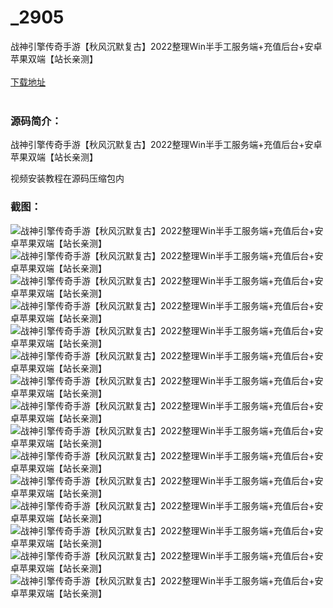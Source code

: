 # _2905
战神引擎传奇手游【秋风沉默复古】2022整理Win半手工服务端+充值后台+安卓苹果双端【站长亲测】
<br/></br>
[下载地址](https://www.uuid2.com/2905.html "下载地址")
<br/></br>
<h3>源码简介：</h3>
<p>战神引擎传奇手游【秋风沉默复古】2022整理Win半手工服务端+充值后台+安卓苹果双端【站长亲测】<p>
<p>视频安装教程在源码压缩包内<p>
<h3>截图：</h3>
<img src="https://www.uuid2.com/wp-content/uploads/img/202203/86a8e31498.jpg" alt="战神引擎传奇手游【秋风沉默复古】2022整理Win半手工服务端+充值后台+安卓苹果双端【站长亲测】"><img src="https://www.uuid2.com/wp-content/uploads/img/202203/86a8e31188.jpg" alt="战神引擎传奇手游【秋风沉默复古】2022整理Win半手工服务端+充值后台+安卓苹果双端【站长亲测】"><img src="https://www.uuid2.com/wp-content/uploads/img/202203/565626a371.jpg" alt="战神引擎传奇手游【秋风沉默复古】2022整理Win半手工服务端+充值后台+安卓苹果双端【站长亲测】"><img src="https://www.uuid2.com/wp-content/uploads/img/202203/565626a431.jpg" alt="战神引擎传奇手游【秋风沉默复古】2022整理Win半手工服务端+充值后台+安卓苹果双端【站长亲测】"><img src="https://www.uuid2.com/wp-content/uploads/img/202203/565626a552.jpg" alt="战神引擎传奇手游【秋风沉默复古】2022整理Win半手工服务端+充值后台+安卓苹果双端【站长亲测】"><img src="https://www.uuid2.com/wp-content/uploads/img/202203/565626a102.jpg" alt="战神引擎传奇手游【秋风沉默复古】2022整理Win半手工服务端+充值后台+安卓苹果双端【站长亲测】"><img src="https://www.uuid2.com/wp-content/uploads/img/202203/565626a548.jpg" alt="战神引擎传奇手游【秋风沉默复古】2022整理Win半手工服务端+充值后台+安卓苹果双端【站长亲测】"><img src="https://www.uuid2.com/wp-content/uploads/img/202203/565626a574.jpg" alt="战神引擎传奇手游【秋风沉默复古】2022整理Win半手工服务端+充值后台+安卓苹果双端【站长亲测】"><img src="https://www.uuid2.com/wp-content/uploads/img/202203/e0df7b8790.jpg" alt="战神引擎传奇手游【秋风沉默复古】2022整理Win半手工服务端+充值后台+安卓苹果双端【站长亲测】"><img src="https://www.uuid2.com/wp-content/uploads/img/202203/e0df7b8899.jpg" alt="战神引擎传奇手游【秋风沉默复古】2022整理Win半手工服务端+充值后台+安卓苹果双端【站长亲测】"><img src="https://www.uuid2.com/wp-content/uploads/img/202203/e0df7b8132.jpg" alt="战神引擎传奇手游【秋风沉默复古】2022整理Win半手工服务端+充值后台+安卓苹果双端【站长亲测】"><img src="https://www.uuid2.com/wp-content/uploads/img/202203/e0df7b8594.jpg" alt="战神引擎传奇手游【秋风沉默复古】2022整理Win半手工服务端+充值后台+安卓苹果双端【站长亲测】"><img src="https://www.uuid2.com/wp-content/uploads/img/202203/e0df7b8234.jpg" alt="战神引擎传奇手游【秋风沉默复古】2022整理Win半手工服务端+充值后台+安卓苹果双端【站长亲测】"><img src="https://www.uuid2.com/wp-content/uploads/img/202203/e0df7b8136.jpg" alt="战神引擎传奇手游【秋风沉默复古】2022整理Win半手工服务端+充值后台+安卓苹果双端【站长亲测】"><img src="https://www.uuid2.com/wp-content/uploads/img/202203/79c7b05927.jpg" alt="战神引擎传奇手游【秋风沉默复古】2022整理Win半手工服务端+充值后台+安卓苹果双端【站长亲测】">
